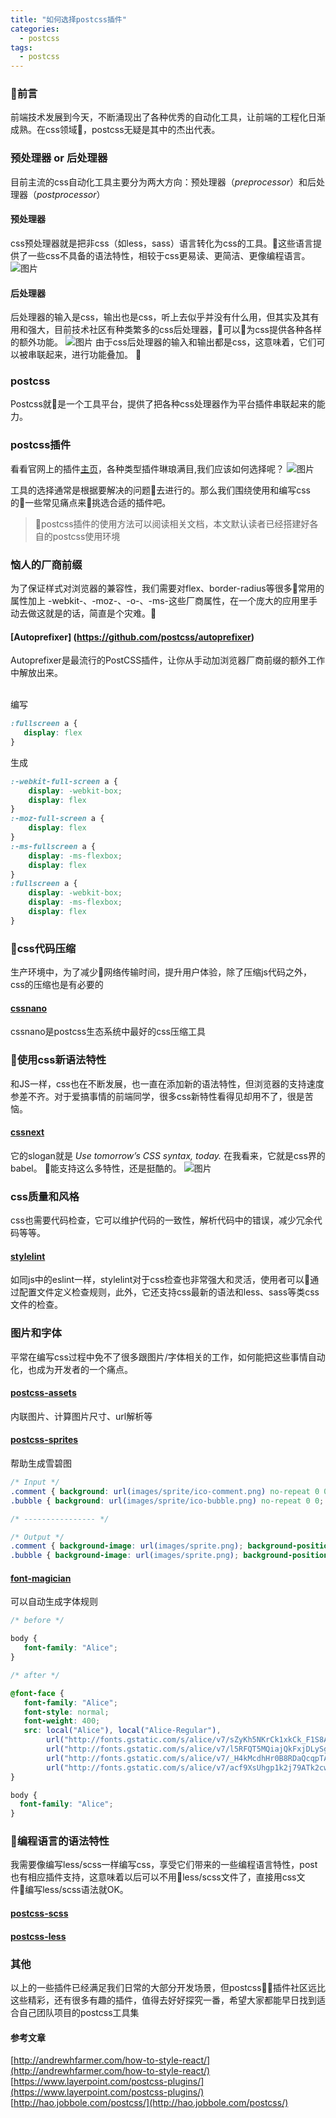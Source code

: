 ```yaml
---
title: "如何选择postcss插件"
categories:
  - postcss
tags:
  - postcss 
---
```


### 前言
前端技术发展到今天，不断涌现出了各种优秀的自动化工具，让前端的工程化日渐成熟。在css领域，postcss无疑是其中的杰出代表。

### 预处理器 or 后处理器
目前主流的css自动化工具主要分为两大方向：预处理器（*preprocessor*）和后处理器（*postprocessor*）
#### 预处理器
css预处理器就是把非css（如less，sass）语言转化为css的工具。这些语言提供了一些css不具备的语法特性，相较于css更易读、更简洁、更像编程语言。
![图片](/assets/20170727/1.png)
#### 后处理器
后处理器的输入是css，输出也是css，听上去似乎并没有什么用，但其实及其有用和强大，目前技术社区有种类繁多的css后处理器，可以为css提供各种各样的额外功能。
![图片](/assets/20170727/2.png)
由于css后处理器的输入和输出都是css，这意味着，它们可以被串联起来，进行功能叠加。

### postcss
Postcss就是一个工具平台，提供了把各种css处理器作为平台插件串联起来的能力。

### postcss插件
看看官网上的插件[主页](https://www.postcss.parts/)，各种类型插件琳琅满目,我们应该如何选择呢？
![图片](/assets/20170727/3.png)

工具的选择通常是根据要解决的问题去进行的。那么我们围绕使用和编写css的一些常见痛点来挑选合适的插件吧。

>  postcss插件的使用方法可以阅读相关文档，本文默认读者已经搭建好各自的postcss使用环境

### 恼人的厂商前缀
为了保证样式对浏览器的兼容性，我们需要对flex、border-radius等很多常用的属性加上
-webkit-、-moz-、-o-、-ms-这些厂商属性，在一个庞大的应用里手动去做这就是的话，简直是个灾难。

#### [Autoprefixer] (https://github.com/postcss/autoprefixer)
 Autoprefixer是最流行的PostCSS插件，让你从手动加浏览器厂商前缀的额外工作中解放出来。

 <br>
编写

 ```css
:fullscreen a {
    display: flex
}
```
生成
```css
:-webkit-full-screen a {
    display: -webkit-box;
    display: flex
}
:-moz-full-screen a {
    display: flex
}
:-ms-fullscreen a {
    display: -ms-flexbox;
    display: flex
}
:fullscreen a {
    display: -webkit-box;
    display: -ms-flexbox;
    display: flex
}
```
### css代码压缩
生产环境中，为了减少网络传输时间，提升用户体验，除了压缩js代码之外，css的压缩也是有必要的
#### [cssnano](http://cssnano.co/)
cssnano是postcss生态系统中最好的css压缩工具

### 使用css新语法特性
和JS一样，css也在不断发展，也一直在添加新的语法特性，但浏览器的支持速度参差不齐。对于爱搞事情的前端同学，很多css新特性看得见却用不了，很是苦恼。

#### [cssnext](http://cssnext.io/)
它的slogan就是 *Use tomorrow’s CSS syntax, today.* 在我看来，它就是css界的babel。
能支持这么多特性，还是挺酷的。
![图片](/assets/20170727/4.png)

### css质量和风格
css也需要代码检查，它可以维护代码的一致性，解析代码中的错误，减少冗余代码等等。
#### [stylelint](https://stylelint.io/)
如同js中的eslint一样，stylelint对于css检查也非常强大和灵活，使用者可以通过配置文件定义检查规则，此外，它还支持css最新的语法和less、sass等类css文件的检查。

### 图片和字体
平常在编写css过程中免不了很多跟图片/字体相关的工作，如何能把这些事情自动化，也成为开发者的一个痛点。
#### [postcss-assets](https://github.com/assetsjs/postcss-assets)
内联图片、计算图片尺寸、url解析等
#### [postcss-sprites](https://github.com/2createStudio/postcss-sprites)
帮助生成雪碧图
```css
/* Input */
.comment { background: url(images/sprite/ico-comment.png) no-repeat 0 0; }
.bubble { background: url(images/sprite/ico-bubble.png) no-repeat 0 0; }

/* ---------------- */

/* Output */
.comment { background-image: url(images/sprite.png); background-position: 0 0; }
.bubble { background-image: url(images/sprite.png); background-position: 0 -50px; }
```

#### [font-magician](https://github.com/jonathantneal/postcss-font-magician)
可以自动生成字体规则
```css
/* before */

body {
   font-family: "Alice";
}

/* after */

@font-face {
   font-family: "Alice";
   font-style: normal;
   font-weight: 400;
   src: local("Alice"), local("Alice-Regular"),
        url("http://fonts.gstatic.com/s/alice/v7/sZyKh5NKrCk1xkCk_F1S8A.eot?#") format("eot"),
        url("http://fonts.gstatic.com/s/alice/v7/l5RFQT5MQiajQkFxjDLySg.woff2") format("woff2"),
        url("http://fonts.gstatic.com/s/alice/v7/_H4kMcdhHr0B8RDaQcqpTA.woff")  format("woff"),
        url("http://fonts.gstatic.com/s/alice/v7/acf9XsUhgp1k2j79ATk2cw.ttf")   format("truetype")
}

body {
  font-family: "Alice";
}
```

### 编程语言的语法特性
 我需要像编写less/scss一样编写css，享受它们带来的一些编程语言特性，post也有相应插件支持，这意味着以后可以不用less/scss文件了，直接用css文件编写less/scss语法就OK。
#### [postcss-scss](https://github.com/postcss/postcss-scss)
#### [postcss-less](https://github.com/webschik/postcss-less)

### 其他
以上的一些插件已经满足我们日常的大部分开发场景，但postcss插件社区远比这些精彩，还有很多有趣的插件，值得去好好探究一番，希望大家都能早日找到适合自己团队项目的postcss工具集

#### 参考文章
[http://andrewhfarmer.com/how-to-style-react/](http://andrewhfarmer.com/how-to-style-react/)
[https://www.layerpoint.com/postcss-plugins/](https://www.layerpoint.com/postcss-plugins/)
[http://hao.jobbole.com/postcss/](http://hao.jobbole.com/postcss/)



